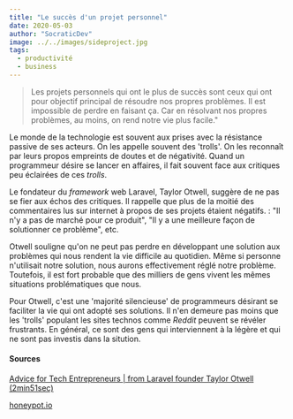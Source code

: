 ```yaml
---
title: "Le succès d'un projet personnel"
date: 2020-05-03
author: "SocraticDev"
image: ../../images/sideproject.jpg
tags:
  - productivité
  - business
---
```


> Les projets personnels qui ont le plus de succès sont ceux qui ont pour objectif principal de résoudre nos propres problèmes. Il est impossible de perdre en faisant ça. Car en résolvant nos propres problèmes, au moins, on rend notre vie plus facile."

Le monde de la technologie est souvent aux prises avec la résistance passive de ses acteurs.
On les appelle souvent des 'trolls'. On les reconnaît par leurs propos empreints de doutes et de négativité.
Quand un programmeur désire se lancer en affaires, il fait souvent face aux critiques peu éclairées de ces _trolls_. 

Le fondateur du _framework_ web Laravel, Taylor Otwell, suggère de ne pas se fier aux échos des critiques. Il rappelle que plus de la moitié des commentaires lus sur internet à propos de ses projets étaient négatifs. : "Il n'y a pas de marché pour ce produit", "Il y a une meilleure façon de solutionner ce problème", etc.

Otwell souligne qu'on ne peut pas perdre en développant une solution aux problèmes qui nous rendent la vie difficile au quotidien. Même si personne n'utilisait notre solution, nous aurons effectivement réglé notre problème. Toutefois, il est fort probable que des milliers de gens vivent les mêmes situations problématiques que nous. 

Pour Otwell, c'est une 'majorité silencieuse' de programmeurs désirant se faciliter la vie qui ont adopté ses solutions. Il n'en demeure pas moins que les 'trolls' populant les sites technos comme _Reddit_ peuvent se révéler frustrants. En général, ce sont des gens qui interviennent à la légère et qui ne sont pas investis dans la sitution.

#### Sources

[Advice for Tech Entrepreneurs | from Laravel founder Taylor Otwell (2min51sec)](https://www.youtube.com/watch?v=Ic_Kkmzm3uQ)

[honeypot.io](https://honeypot.io)